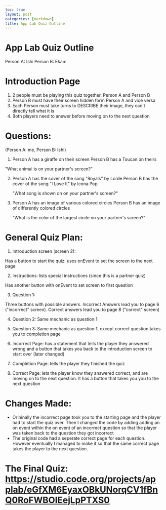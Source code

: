```yaml
---
toc: true
layout: post
categories: [markdown]
title: App Lab Quiz Outline
---
```


# App Lab Quiz Outline

Person A: Ishi
Person B: Ekam

# Introduction Page 

1. 2 people must be playing this quiz together, Person A and Person B
2. Person B must have their screen hidden form Person A and vice versa
3. Each Person must take turns to DESCRIBE their image, they can't directly tell what it is
4. Both players need to answer before moving on to the next question

# Questions:

(Person A: me, Person B: Ishi)

1. Person A has a giraffe on their screen 
   Person B has a Toucan on theirs 
  
  "What animal is on your partner's screen?"
  
  
2. Person A has the cover of the song "Royals" by Lorde
   Person B has the cover of the song "I Love It" by Icona Pop 
   
   "What song is shown on on your partner's screen?"
   
3. Person A has an image of various colored circles
   Person B has an image of differently colored circles
   
   "What is the color of the largest circle on your partner's screen?"
   
   
 # General Quiz Plan: 
 
 1. Introduction screen (screen 2): 
 
   Has a button to start the quiz:
   uses onEvent to set the screen to the next page 
   
 2. Instructions: lists special instructions (since this is a partner quiz) 
 
   Has another button with onEvent to set screen to first question 
   
 3. Question 1: 
 
   Three buttons with possible answers. Incorrect Answers lead you to page 6 ("incorrect" screen). Correct answers lead you to page 8 ("correct" screen)
   
 4. Question 2: Same mechanic as question 1 
   
 5. Question 3: Same mechanic as question 1, except correct question takes you to completion page

 6. Incorrect Page: has a statement that tells the player they answered wrong and a button that takes you back to the introduction screen to start over (later changed)

 7. Completion Page: tells the player they finished the quiz

 8. Correct Page: lets the player know they answered correct, and are moving on to the next question. It has a button that takes you you to the next question


# Changes Made: 

- Orininally the incorrect page took you to the starting page and the player had to start the quiz over. Then I changed the code by adding adding an on event within the on event of an incorrect question so that the player was taken back to the question they got incorrect
- The original code had a seperate correct page for each question. However eventually I managed to make it so that the same correct page takes the player to the next question. 


# The Final Quiz: https://studio.code.org/projects/applab/eGfXM6EyaxOBkUNorqCV1fBnQ0RoFWBOIEejLpPTXS0


 
 
 
   
